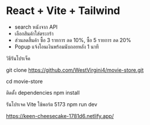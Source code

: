 # React + Vite + Tailwind 
- search หนังจาก API
- เลือกสินค้าใส่ตระกร้า
- ส่วนลดสิ้นค้า ซื้อ 3 รายการ ลด 10%, ซื้อ 5 รายการ ลด 20%
- Popup แจ้งโอนเงินพร้อมนับถอยหลัง 1 นาที

วิธีรันโปรเจ็ค

git clone https://github.com/WestVirgini4/movie-store.git

cd movie-store

ติดตั้ง dependencies 
npm install

รันโปรเจค Vite ใช้พอร์ต 5173
npm run dev

https://keen-cheesecake-1781d6.netlify.app/ 



